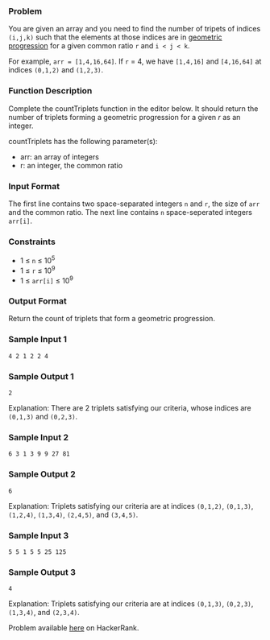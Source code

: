 ### Problem

You are given an array and you need to find the number of tripets of indices `(i,j,k)` such that the elements at those indices are in [geometric progression](https://en.wikipedia.org/wiki/Geometric_progression) for a given common ratio `r` and `i < j < k`.

For example, `arr = [1,4,16,64]`. If `r` = 4, we have `[1,4,16]` and `[4,16,64]` at indices `(0,1,2)` and `(1,2,3)`.

### Function Description

Complete the countTriplets function in the editor below. It should return the number of triplets forming a geometric progression for a given *r* as an integer.

countTriplets has the following parameter(s):

- arr: an array of integers
- r: an integer, the common ratio

### Input Format

The first line contains two space-separated integers `n` and `r`, the size of `arr` and the common ratio. 
The next line contains `n` space-seperated integers `arr[i]`.

### Constraints

- 1 ≤ `n` ≤ 10<sup>5</sup>
- 1 ≤ `r` ≤ 10<sup>9</sup>
- 1 ≤ `arr[i]` ≤ 10<sup>9</sup>

### Output Format

Return the count of triplets that form a geometric progression.

### Sample Input 1

`
4 2
1 2 2 4
`

### Sample Output 1

`2`

Explanation: There are 2 triplets satisfying our criteria, whose indices are `(0,1,3)` and `(0,2,3)`.


### Sample Input 2

`
6 3
1 3 9 9 27 81
`

### Sample Output 2

`6`

Explanation: Triplets satisfying our criteria are at indices `(0,1,2)`, `(0,1,3)`, `(1,2,4)`, `(1,3,4)`, `(2,4,5)`, and `(3,4,5)`.


### Sample Input 3

`
5 5
1 5 5 25 125
`

### Sample Output 3

`4`

Explanation: Triplets satisfying our criteria are at indices `(0,1,3)`, `(0,2,3)`, `(1,3,4)`, and `(2,3,4)`.


Problem available [here](https://www.hackerrank.com/challenges/count-triplets-1/problem) on HackerRank.
